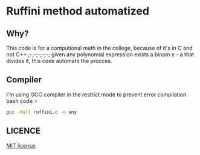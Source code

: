 # Ruffini method automatized

## Why?

This code is for a computional math in the college, because of it's in C and not C++ ;-;-;-;-;-;
given any polynomial expression exists a binom x - a that divides it, this code automate the procces.


## Compiler 
I'm using GCC compiler in the restrict mode to prevent error compilation bash code = 

```bash
gcc -Wall ruffini.c -o any
```

## LICENCE

 [MIT license](https://opensource.org/licenses/MIT).